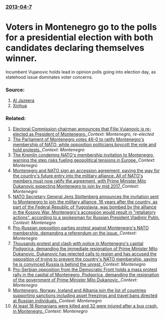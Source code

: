 ### [2013-04-7](/news/2013/04/7/index.md)

# Voters in Montenegro go to the polls for a presidential election with both candidates declaring themselves winner. 

Incumbent Vujanovic holds lead in opinion polls going into election day, as statehood issue dominates voter concerns.


### Source:

1. [Al Jazeera](http://www.aljazeera.com/news/europe/2013/04/201347172646632425.html)
2. [Xinhua](http://news.xinhuanet.com/english/world/2013-04/08/c_124548773.htm)

### Related:

1. [Electoral Commission chairman announces that Filip Vujanovic is re-elected as President of Montenegro. ](/news/2013/04/8/electoral-commission-chairman-announces-that-filip-vujanovia-is-re-elected-as-president-of-montenegro.md) _Context: Montenegro, re-elected_
2. [The Parliament of Montenegro votes 46-0 to ratify Montenegro's membership of NATO, while opposition politicians boycott the vote and hold protests. ](/news/2017/04/28/the-parliament-of-montenegro-votes-46-0-to-ratify-montenegro-s-membership-of-nato-while-opposition-politicians-boycott-the-vote-and-hold-pr.md) _Context: Montenegro_
3. [The Kremlin condemns NATO's membership invitation to Montenegro, warning the step risks fueling geopolitical tensions in Europe. ](/news/2016/05/20/the-kremlin-condemns-nato-s-membership-invitation-to-montenegro-warning-the-step-risks-fueling-geopolitical-tensions-in-europe.md) _Context: Montenegro_
4. [Montenegro and NATO sign an accession agreement, paving the way for the country's future entry into the military alliance. All of NATO's members must now ratify the agreement, with Prime Minister Milo Dukanovic expecting Montenegro to join by mid 2017. ](/news/2016/05/19/montenegro-and-nato-sign-an-accession-agreement-paving-the-way-for-the-country-s-future-entry-into-the-military-alliance-all-of-nato-s-mem.md) _Context: Montenegro_
5. [NATO Secretary General Jens Stoltenberg announces the invitation sent to Montenegro to join the military alliance, 16 years after the country, as part of the Federal Republic of Yugoslavia, was bombed by the alliance in the Kosovo War. Montenegro's accession would result in "retaliatory actions", according to a spokesman for Russian President Vladimir Putin. ](/news/2015/12/2/nato-secretary-general-jens-stoltenberg-announces-the-invitation-sent-to-montenegro-to-join-the-military-alliance-16-years-after-the-countr.md) _Context: Montenegro_
6. [Pro-Russian opposition parties protest against Montenegro's NATO membership, demanding a referendum on the issue. ](/news/2015/12/12/pro-russian-opposition-parties-protest-against-montenegro-s-nato-membership-demanding-a-referendum-on-the-issue.md) _Context: Montenegro_
7. [Thousands protest and clash with police in Montenegro's capital Podgorica, demanding the immediate resignation of Prime Minister Milo Dukanovic. Dukanovic has rejected calls to resign and has accused the opposition of trying to prevent the country's NATO membership, saying he is convinced Russia is behind the unrest. ](/news/2015/10/24/thousands-protest-and-clash-with-police-in-montenegro-s-capital-podgorica-demanding-the-immediate-resignation-of-prime-minister-milo-aukan.md) _Context: Montenegro_
8. [Pro-Serbian opposition from the Democratic Front holds a mass protest rally in the capital of Montenegro, Podgorica, demanding the resignation of the government of Prime Minister Milo Dukanovic. ](/news/2015/09/28/pro-serbian-opposition-from-the-democratic-front-holds-a-mass-protest-rally-in-the-capital-of-montenegro-podgorica-demanding-the-resignati.md) _Context: Montenegro_
9. [Montenegro, Norway, Iceland and Albania join the list of countries supporting sanctions including asset freezings and travel bans directed at Russian individuals. ](/news/2014/04/11/montenegro-norway-iceland-and-albania-join-the-list-of-countries-supporting-sanctions-including-asset-freezings-and-travel-bans-directed-a.md) _Context: Montenegro_
10. [At least 18 Romanians were killed and 32 were injured after a bus crash, in Montenegro. ](/news/2013/06/23/at-least-18-romanians-were-killed-and-32-were-injured-after-a-bus-crash-in-montenegro.md) _Context: Montenegro_
